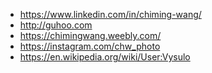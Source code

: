 <!-- ### Hi there 👋

**chimingw/chimingw** is a ✨ _special_ ✨ repository because its `README.md` (this file) appears on your GitHub profile.

Here are some ideas to get you started:

- 🔭 I’m currently working on ...
- 🌱 I’m currently learning ...
- 👯 I’m looking to collaborate on ...
- 🤔 I’m looking for help with ...
- 💬 Ask me about ...
- 📫 How to reach me: ...
- 😄 Pronouns: ...
- ⚡ Fun fact: ...
-->

<!--
### chiming wang
-->

<!--
Student, photographer, crypto miner.
CompTIA A+ Certified

“It is a shame for a man to grow old without seeing the beauty and strength of which his body is capable.”
-->
- https://www.linkedin.com/in/chiming-wang/
- http://guhoo.com
- https://chimingwang.weebly.com/
- https://instagram.com/chw_photo
- https://en.wikipedia.org/wiki/User:Vysulo
<!--
- https://chiming.eth.link
- http://guhoo.com/
-->
